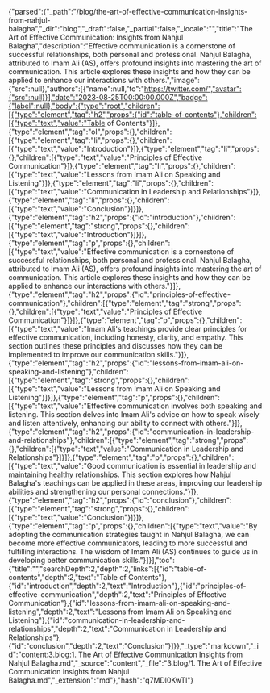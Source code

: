 {"parsed":{"_path":"/blog/the-art-of-effective-communication-insights-from-nahjul-balagha","_dir":"blog","_draft":false,"_partial":false,"_locale":"","title":"The Art of Effective Communication: Insights from Nahjul Balagha","description":"Effective communication is a cornerstone of successful relationships, both personal and professional. Nahjul Balagha, attributed to Imam Ali (AS), offers profound insights into mastering the art of communication. This article explores these insights and how they can be applied to enhance our interactions with others.","image":{"src":null},"authors":[{"name":null,"to":"https://twitter.com/","avatar":{"src":null}}],"date":"2023-08-25T00:00:00.000Z","badge":{"label":null},"body":{"type":"root","children":[{"type":"element","tag":"h2","props":{"id":"table-of-contents"},"children":[{"type":"text","value":"Table of Contents"}]},{"type":"element","tag":"ol","props":{},"children":[{"type":"element","tag":"li","props":{},"children":[{"type":"text","value":"Introduction"}]},{"type":"element","tag":"li","props":{},"children":[{"type":"text","value":"Principles of Effective Communication"}]},{"type":"element","tag":"li","props":{},"children":[{"type":"text","value":"Lessons from Imam Ali on Speaking and Listening"}]},{"type":"element","tag":"li","props":{},"children":[{"type":"text","value":"Communication in Leadership and Relationships"}]},{"type":"element","tag":"li","props":{},"children":[{"type":"text","value":"Conclusion"}]}]},{"type":"element","tag":"h2","props":{"id":"introduction"},"children":[{"type":"element","tag":"strong","props":{},"children":[{"type":"text","value":"Introduction"}]}]},{"type":"element","tag":"p","props":{},"children":[{"type":"text","value":"Effective communication is a cornerstone of successful relationships, both personal and professional. Nahjul Balagha, attributed to Imam Ali (AS), offers profound insights into mastering the art of communication. This article explores these insights and how they can be applied to enhance our interactions with others."}]},{"type":"element","tag":"h2","props":{"id":"principles-of-effective-communication"},"children":[{"type":"element","tag":"strong","props":{},"children":[{"type":"text","value":"Principles of Effective Communication"}]}]},{"type":"element","tag":"p","props":{},"children":[{"type":"text","value":"Imam Ali's teachings provide clear principles for effective communication, including honesty, clarity, and empathy. This section outlines these principles and discusses how they can be implemented to improve our communication skills."}]},{"type":"element","tag":"h2","props":{"id":"lessons-from-imam-ali-on-speaking-and-listening"},"children":[{"type":"element","tag":"strong","props":{},"children":[{"type":"text","value":"Lessons from Imam Ali on Speaking and Listening"}]}]},{"type":"element","tag":"p","props":{},"children":[{"type":"text","value":"Effective communication involves both speaking and listening. This section delves into Imam Ali's advice on how to speak wisely and listen attentively, enhancing our ability to connect with others."}]},{"type":"element","tag":"h2","props":{"id":"communication-in-leadership-and-relationships"},"children":[{"type":"element","tag":"strong","props":{},"children":[{"type":"text","value":"Communication in Leadership and Relationships"}]}]},{"type":"element","tag":"p","props":{},"children":[{"type":"text","value":"Good communication is essential in leadership and maintaining healthy relationships. This section explores how Nahjul Balagha's teachings can be applied in these areas, improving our leadership abilities and strengthening our personal connections."}]},{"type":"element","tag":"h2","props":{"id":"conclusion"},"children":[{"type":"element","tag":"strong","props":{},"children":[{"type":"text","value":"Conclusion"}]}]},{"type":"element","tag":"p","props":{},"children":[{"type":"text","value":"By adopting the communication strategies taught in Nahjul Balagha, we can become more effective communicators, leading to more successful and fulfilling interactions. The wisdom of Imam Ali (AS) continues to guide us in developing better communication skills."}]}],"toc":{"title":"","searchDepth":2,"depth":2,"links":[{"id":"table-of-contents","depth":2,"text":"Table of Contents"},{"id":"introduction","depth":2,"text":"Introduction"},{"id":"principles-of-effective-communication","depth":2,"text":"Principles of Effective Communication"},{"id":"lessons-from-imam-ali-on-speaking-and-listening","depth":2,"text":"Lessons from Imam Ali on Speaking and Listening"},{"id":"communication-in-leadership-and-relationships","depth":2,"text":"Communication in Leadership and Relationships"},{"id":"conclusion","depth":2,"text":"Conclusion"}]}},"_type":"markdown","_id":"content:3.blog:1. The Art of Effective Communication Insights from Nahjul Balagha.md","_source":"content","_file":"3.blog/1. The Art of Effective Communication Insights from Nahjul Balagha.md","_extension":"md"},"hash":"q7MDl0KwTl"}